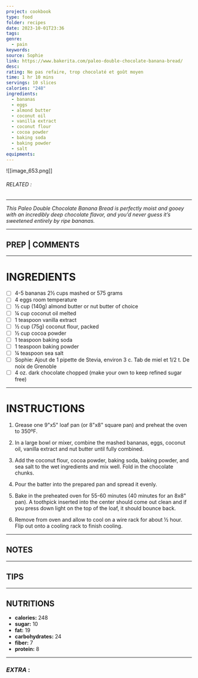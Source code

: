 ```yaml
---
project: cookbook
type: food
folder: recipes
date: 2023-10-01T23:36
tags: 
genre:
  - pain
keywords: 
source: Sophie
link: https://www.bakerita.com/paleo-double-chocolate-banana-bread/
desc: 
rating: Ne pas refaire, trop chocolaté et goût moyen
time: 1 hr 10 mins
servings: 10 slices
calories: "248"
ingredients:
  - bananas
  - eggs
  - almond butter
  - coconut oil
  - vanilla extract
  - coconut flour
  - cocoa powder
  - baking soda
  - baking powder
  - salt
equipments:
---
```


![[image_653.png]]
###### *RELATED* : 
---
_This Paleo Double Chocolate Banana Bread is perfectly moist and gooey with an incredibly deep chocolate flavor, and you’d never guess it’s sweetened entirely by ripe bananas._

---
## PREP | COMMENTS



---
# INGREDIENTS

- [ ] 4-5 bananas 2½ cups mashed or 575 grams
- [ ] 4 eggs room temperature
- [ ] ½ cup (140g) almond butter or nut butter of choice
- [ ] ¼ cup coconut oil melted
- [ ] 1 teaspoon vanilla extract
- [ ] ½ cup (75g) coconut flour, packed
- [ ] ½ cup cocoa powder
- [ ] 1 teaspoon baking soda
- [ ] 1 teaspoon baking powder
- [ ] ¼ teaspoon sea salt
- [ ] Sophie: Ajout de 1 pipette de Stevia, environ 3 c. Tab de miel et 1/2 t. De noix de Grenoble
- [ ] 4 oz. dark chocolate chopped (make your own to keep refined sugar free)

---
# INSTRUCTIONS

1. Grease one 9"x5" loaf pan (or 8"x8" square pan) and preheat the oven to 350ºF.

2. In a large bowl or mixer, combine the mashed bananas, eggs, coconut oil, vanilla extract and nut butter until fully combined.

3. Add the coconut flour, cocoa powder, baking soda, baking powder, and sea salt to the wet ingredients and mix well. Fold in the chocolate chunks.

4. Pour the batter into the prepared pan and spread it evenly.

5. Bake in the preheated oven for 55-60 minutes (40 minutes for an 8x8" pan). A toothpick inserted into the center should come out clean and if you press down light on the top of the loaf, it should bounce back.

6. Remove from oven and allow to cool on a wire rack for about ½ hour. Flip out onto a cooling rack to finish cooling.

---
## NOTES



---
## TIPS



---
## NUTRITIONS

- **calories:** 248
- **sugar:** 10
- **fat:** 19
- **carbohydrates:** 24
- **fiber:** 7
- **protein:** 8

---
### *EXTRA* :



